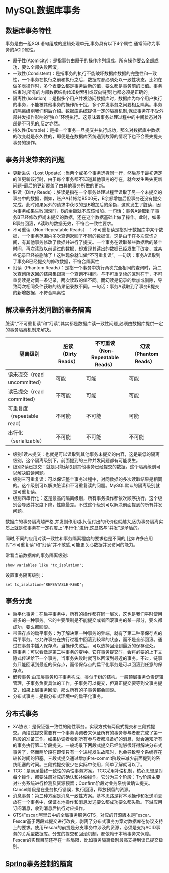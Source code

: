 # MySQL数据库事务
## 数据库事务特性
事务是由一组SQL语句组成的逻辑处理单元,事务具有以下4个属性,通常简称为事务的ACID属性。

+ 原子性(Atomicity)：是指事务由原子的操作序列组成，所有操作要么全部成功，要么全部失败回滚。
+ 一致性(Consistent)：是指事务的执行不能破坏数据库数据的完整性和一致性，一个事务在执行之前和执行之后，数据库都必须处以一致性状态。比如在做多表操作时，多个表要么都是事务后新的值，要么都是事务前的旧值。事务结束时,所有的内部数据结构(如B树索引或双向链表)也都必须是正确的。
+ 隔离性(Isolation) ：是指多个用户并发访问数据库时，数据库为每个用户执行的事务，不能被其他事务的操作所干扰，多个并发事务之间要相互隔离。事务的隔离级别我们稍后介绍。数据库系统提供一定的隔离机制,保证事务在不受外部并发操作影响的“独立”环境执行。这意味着事务处理过程中的中间状态对外部是不可见的,反之亦然。
+ 持久性(Durable)：是指一个事务一旦提交并执行成功，那么对数据库中数据的改变就是永久性的，即便是在数据库系统遇到故障的情况下也不会丢失提交事务的操作。

## 事务并发带来的问题
+ 更新丢失（Lost Update）:当两个或多个事务选择同一行，然后基于最初选定的值更新该行时，由于每个事务都不知道其他事务的存在，就会发生丢失更新问题–最后的更新覆盖了由其他事务所做的更新。
+ 脏读（Dirty Reads）：脏读是指在一个事务处理过程里读取了另一个未提交的事务中的数据，例如，账户A转帐给B500元，B余额增加后但事务还没有提交完成，此时如果另外的请求中获取的是B增加后的余额，这就发生了脏读，因为事务如果失败回滚时，B的余额就不应该增加。一句话：事务A读取到了事务B已经修改但尚未提交的数据，还在这个数据基础上做了操作。此时，如果B事务回滚，A读取的数据无效，不符合一致性要求。
+ 不可重读（Non-Repeatable Reads） ：不可重复读是指对于数据库中某个数据，一个事务范围内多次查询返回了不同的数据值，这是由于在多次查询之间，有其他事务修改了数据并进行了提交。一个事务在读取某些数据后的某个时间，再次读取以前读过的数据，却发现其读出的数据已经发生了改变、或某些记录已经被删除了！这种现象就叫做“不可重复读”。一句话：事务A读取到了事务B已经提交的修改数据，不符合隔离性
+ 幻读（Phantom Reads）：是指一个事务中执行两次完全相同的查询时，第二次查询所返回的结果集跟第一个查询不相同。与不可重复读的区别在于，不可重复读是对同一条记录，两次读取的值不同。而幻读是记录的增加或删除，导致两次相同条件获取的结果记录数不同。一句话：事务A读取到了事务B提交的新增数据，不符合隔离性

## 解决事务并发问题的事务隔离
脏读”,“不可重复读”和“幻读”,其实都是数据库读一致性问题,必须由数据库提供一定的事务隔离机制来解决。

|隔离级别|脏读（Dirty Reads）|不可重读（Non-Repeatable Reads）|幻读（Phantom Reads）|
|---|---|---|---|
|读未提交（read uncommitted）|可能|可能|可能|
|读已提交（read committed）|不可能|可能|可能|
|可重复度（repeatable read）|不可能|不可能|可能|
|串行化（serializable）|不可能|不可能|不可能|

+ 级别1读未提交：也就是可以读取到其他事务未提交的内容，这是最低的隔离级别，这个隔离级别下，前面提到的三种并发问题都有可能发生。
+ 级别2读已提交：就是只能读取到其他事务已经提交的数据。这个隔离级别可以解决脏读问题。
+ 级别三可重复读：可以保证整个事务过程中，对同数据的多次读取结果是相同的。这个级别可以解决脏读和不可重复读的问题。MySQL默认的隔离级别就是可重复读。
+ 级别四串行化：这是最高的隔离级别，所有事务操作都依次顺序执行。这个级别会导致并发度下降，性能最差。不过这个级别可以解决前面提到的所有并发问题。


数据库的事务隔离越严格,并发副作用越小,但付出的代价也就越大,因为事务隔离实质上就是使事务在一定程度上“串行化”进行,这显然与“并发”是矛盾的。

同时,不同的应用对读一致性和事务隔离程度的要求也是不同的,比如许多应用对“不可重复读"和“幻读”并不敏感,可能更关心数据并发访问的能力。

常看当前数据库的事务隔离级别: 
```mysql
show variables like 'tx_isolation';
```

设置事务隔离级别：
```mysql
set tx_isolation='REPEATABLE-READ';
```

## 事务分类
+ 扁平化事务：在扁平事务中，所有的操作都在同一层次，这也是我们平时使用最多的一种事务。它的主要限制是不能提交或者回滚事务的某一部分，要么都成功，要么都回滚。
+ 带保存点的扁平事务：为了解决第一种事务的弊端，就有了第二种带保存点的扁平事务。它允许事务在执行过程中回滚到较早的状态，而不是全部回滚。通过在事务中插入保存点，当操作失败后，可以选择回滚到最近的保存点处。
+ 链事务：可以看做是第二种事务的变种。它在事务提交时，会将必要的上下文隐式传递给下一个事务，当事务失败时就可以回滚到最近的事务。不过，链事务只能回滚到最近的保存点，而带保存点的扁平化事务是可以回滚到任意的保存点。
+ 嵌套事务:由顶层事务和子事务构成，类似于树的结构。一般顶层事务负责逻辑管理，子事务负责具体的工作，子事务可以提交，但真正提交要等到父事务提交，如果上层事务回滚，那么所有的子事务都会回滚。
+ 分布式事务：是指分布式环境中的扁平化事务。

## 分布式事务
+ XA协议：是保证强一致性的刚性事务。实现方式有两段式提交和三段式提交。两段式提交需要有一个事务协调者来保证所有的事务参与者都完成了第一阶段的准备工作。如果协调者收到所有参与者都准备好的消息，就会通知所有的事务执行第二阶段提交。一般场景下两段式提交已经能够很好得解决分布式事务了，然而两阶段在即使只有一个进程发生故障时，也会导致整个系统存在较长时间的阻塞。三段式提交通过增加Pre-commit阶段来减少前面提到的系统阻塞的时间。三段式提交很少在实际中使用，简单了解就可以了。
+ TCC：是满足最终一致性的柔性事务方案。TCC采用补偿机制，核心思想是对每个操作，都要注册对应的确认和补偿操作。它分为三个阶段：Try阶段主要对业务系统进行检测及资源预留；Confirm阶段对业务系统做确认提交。Cancel阶段是在业务执行错误，执行回滚，释放预留的资源。
+ 消息事务：第三种方案是消息一致性方案。基本思路是将本地操作和发送消息放在一个事务中，保证本地操作和消息发送要么都成功要么都失败。下游应用订阅消息，收到消息后执行对应操作。
+ GTS/Fescar:阿里云中的全局事务服务GTS，对应的开源版本是Fescar。Fescar基于两段式提交进行改良，剥离了分布式事务方案对数据库在协议支持上的要求。使用Fescar的前提是分支事务中涉及的资源，必须是支持ACID事务的关系型数据库。分支的提交和回滚机制，都依赖于本地事务来保障。 Fescar的实现目前还存在一些局限，比如事务隔离级别最高支持到读已提交级别。

## [Spring事务控制的隔离](../../spring-context/transactional.md)


